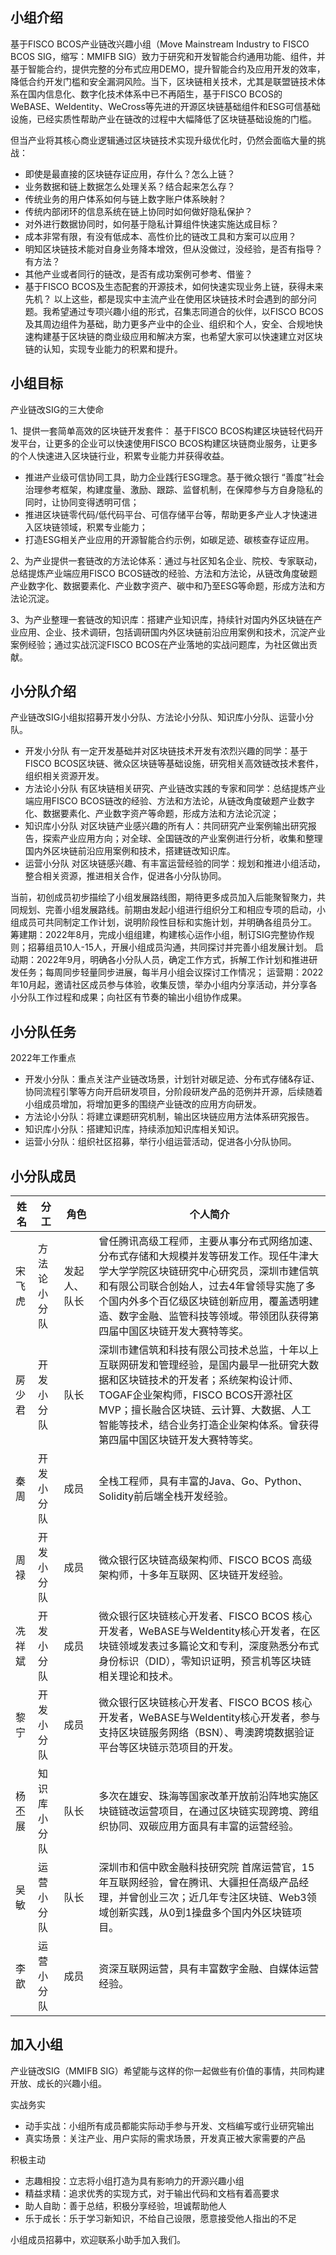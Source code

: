 
## 小组介绍

基于FISCO BCOS产业链改兴趣小组（Move Mainstream Industry to FISCO BCOS SIG，缩写：MMIFB SIG）致力于研究和开发智能合约通用功能、组件，并基于智能合约，提供完整的分布式应用DEMO，提升智能合约及应用开发的效率，降低合约开发门槛和安全漏洞风险。当下，区块链相关技术，尤其是联盟链技术体系在国内信息化、数字化技术体系中已不再陌生，基于FISCO BCOS的WeBASE、WeIdentity、WeCross等先进的开源区块链基础组件和ESG可信基础设施，已经实质性帮助产业在链改的过程中大幅降低了区块链基础设施的门槛。

但当产业将其核心商业逻辑通过区块链技术实现升级优化时，仍然会面临大量的挑战：
  - 即使是最直接的区块链存证应用，存什么？怎么上链？
  - 业务数据和链上数据怎么处理关系？结合起来怎么存？
  - 传统业务的用户体系如何与链上数字账户体系映射？
  - 传统内部闭环的信息系统在链上协同时如何做好隐私保护？
  - 对外进行数据协同时，如何基于隐私计算组件快速实施达成目标？
  - 成本非常有限，有没有低成本、高性价比的链改工具和方案可以应用？
  - 明知区块链技术能对自身业务降本增效，但从没做过，没经验，是否有指导？有方法？
  - 其他产业或者同行的链改，是否有成功案例可参考、借鉴？
  - 基于FISCO BCOS及生态配套的开源技术，如何快速实现业务上链，获得未来先机？
以上这些，都是现实中主流产业在使用区块链技术时会遇到的部分问题。我希望通过专项兴趣小组的形式，召集志同道合的伙伴，以FISCO BCOS及其周边组件为基础，助力更多产业中的企业、组织和个人，安全、合规地快速构建基于区块链的商业级应用和解决方案，也希望大家可以快速建立对区块链的认知，实现专业能力的积累和提升。


## 小组目标

产业链改SIG的三大使命

1、提供一套简单高效的区块链开发套件：
  基于FISCO BCOS构建区块链轻代码开发平台，让更多的企业可以快速使用FISCO BCOS构建区块链商业服务，让更多的个人快速进入区块链行业，积累专业能力并获得收益。
  - 推进产业级可信协同工具，助力企业践行ESG理念。基于微众银行 “善度”社会治理参考框架，构建度量、激励、跟踪、监督机制，在保障参与方自身隐私的同时，让协同变得透明可信；
  - 推进区块链零代码/低代码平台、可信存储平台等，帮助更多产业人才快速进入区块链领域，积累专业能力；
  - 打造ESG相关产业应用的开源智能合约示例，如碳足迹、碳核查存证应用。

2、为产业提供一套链改的方法论体系：通过与社区知名企业、院校、专家联动，总结提炼产业端应用FISCO BCOS链改的经验、方法和方法论，从链改角度破题产业数字化、数据要素化、产业数字资产、碳中和乃至ESG等命题，形成方法和方法论沉淀。

3、为产业整理一套链改的知识库：搭建产业知识库，持续针对国内外区块链在产业应用、企业、技术调研，包括调研国内外区块链前沿应用案例和技术，沉淀产业案例经验；通过实战沉淀FISCO BCOS在产业落地的实战问题库，为社区做出贡献。


## 小分队介绍

产业链改SIG小组拟招募开发小分队、方法论小分队、知识库小分队、运营小分队。
- 开发小分队
有一定开发基础并对区块链技术开发有浓烈兴趣的同学：基于FISCO BCOS区块链、微众区块链等基础设施，研究相关高效链改技术套件，组织相关资源开发。
- 方法论小分队
有区块链相关研究、产业链改实践的专家和同学：总结提炼产业端应用FISCO BCOS链改的经验、方法和方法论，从链改角度破题产业数字化、数据要素化、产业数字资产等命题，形成方法和方法论沉淀；
- 知识库小分队
对区块链产业感兴趣的所有人：共同研究产业案例输出研究报告，探索产业应用方向；对全球、全国链改的产业案例进行分析，收集和整理国内外区块链前沿应用案例和技术，搭建链改知识库。
- 运营小分队
对区块链感兴趣、有丰富运营经验的同学：规划和推进小组活动，整合相关资源，推进相关合作，促进各小分队协同。

当前，初创成员初步描绘了小组发展路线图，期待更多成员加入后能聚智聚力，共同规划、完善小组发展路线。前期由发起小组进行组织分工和相应专项的启动，小组成员可共同制定工作计划，说明阶段性目标和实施计划，并明确各组员分工。
筹建期：2022年8月，完成小组组建，构建核心运作小组，制订SIG完整协作规则；招募组员10人-15人，开展小组成员沟通，共同探讨并完善小组发展计划。
启动期：2022年9月，明确各小分队人员，确定工作方式，拆解工作计划和推进研发任务；每周同步轻量同步进展，每半月小组会议探讨工作情况；
运营期：2022年10月起，邀请社区成员参与体验，收集反馈，举办小组内分享活动，并分享各小分队工作过程和成果；向社区有节奏的输出小组协作成果。


## 小分队任务

2022年工作重点

- 开发小分队：重点关注产业链改场景，计划针对碳足迹、分布式存储&存证、协同流程引擎等方向开启研发项目，分阶段研发产品的范例并开源，后续随着小组成员增加，将增加更多的围绕产业链改的应用方向研发。
- 方法论小分队：将建立课题研究机制，输出区块链应用方法体系研究报告。
- 知识库小分队：搭建知识库，持续添加知识库相关知识。
- 运营小分队：组织社区招募，举行小组运营活动，促进各小分队协同。


## 小分队成员
| **姓名** | **分工**  | **角色**   | **个人简介** |
| ------------ | ------------ | --------- | --------------- |
| 宋飞虎   | 方法论小分队    | 发起人、队长 |曾任腾讯高级工程师，主要从事分布式网络加速、分布式存储和大规模并发等研发工作。现任牛津大学大学学院区块链研究中心研究员，深圳市建信筑和有限公司联合创始人，过去4年曾领导实施了多个国内外多个百亿级区块链创新应用，覆盖透明建造、数字金融、监管科技等领域。带领团队获得第四届中国区块链开发大赛特等奖。|
|房少君|开发小分队 |队长|深圳市建信筑和科技有限公司技术总监，十年以上互联网研发和管理经验，是国内最早一批研究大数据和区块链技术的开发者；系统架构设计师、TOGAF企业架构师，FISCO BCOS开源社区MVP；擅长融合区块链、云计算、大数据、人工智能等技术，结合业务打造企业架构体系。曾获得第四届中国区块链开发大赛特等奖。|
| 秦周 | 开发小分队 | 成员 | 全栈工程师，具有丰富的Java、Go、Python、Solidity前后端全栈开发经验。 |
| 周禄 | 开发小分队 | 成员  | 微众银行区块链高级架构师、FISCO BCOS 高级架构师，十多年互联网、区块链开发经验。 |
| 冼祥斌 | 开发小分队 | 成员 | 微众银行区块链核心开发者、FISCO BCOS 核心开发者，WeBASE与WeIdentity核心开发者，在区块链领域发表过多篇论文和专利，深度熟悉分布式身份标识（DID），零知识证明，预言机等区块链相关理论和技术。 |
| 黎宁 | 开发小分队 | 成员 | 微众银行区块链核心开发者、FISCO BCOS 核心开发者，WeBASE与WeIdentity核心开发者，参与支持区块链服务网络（BSN）、粤澳跨境数据验证平台等区块链示范项目的开发。 |
| 杨丕展 | 知识库小分队 | 队长 | 多次在雄安、珠海等国家改革开放前沿阵地实施区块链链改运营项目，在通过区块链实现跨境、跨组织协同、双碳应用方面具有丰富的运营经验。 |
| 吴敏 | 运营小分队  | 队长 | 深圳市和信中欧金融科技研究院 首席运营官，15年互联网经验，曾在腾讯、大疆担任高级产品经理，并曾创业三次；近几年专注区块链、Web3领域创新实践，从0到1操盘多个国内外区块链项目。  |
| 李歆 | 运营小分队  | 成员 | 资深互联网运营，具有丰富数字金融、自媒体运营经验。 |



## 加入小组

产业链改SIG（MMIFB SIG）希望能与这样的你一起做些有价值的事情，共同构建开放、成长的兴趣小组。

实战务实
- 动手实战：小组所有成员都能实际动手参与开发、文档编写或行业研究输出
- 真实场景：关注产业、用户实际的需求场景，开发真正被大家需要的产品

积极主动
- 志趣相投：立志将小组打造为具有影响力的开源兴趣小组
- 精益求精：追求优秀的实现方式，对于输出代码和文档有着高要求
- 助人自助：善于总结，积极分享经验，坦诚帮助他人
- 乐于成长：乐于学习新知识，不给自己设限，愿意接受他人指出的不足

小组成员招募中，欢迎联系小助手加入我们。
